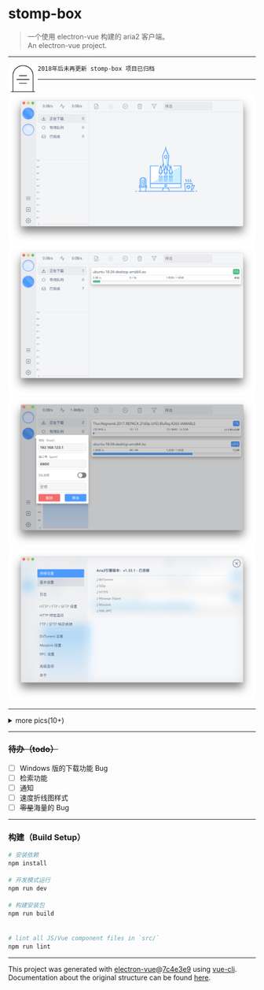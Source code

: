 # stomp-box

> 一个使用 electron-vue 构建的 aria2 客户端。\
> An electron-vue project.

---

<img align="left" src="./doc/tombstone.svg" width="60">

```
2018年后未再更新 stomp-box 项目已归档
```

---

![](./doc/screenshots/0.png)
![](./doc/screenshots/1.png)
![](./doc/screenshots/3.png)
![](./doc/screenshots/4.png)

---

<details>
  <summary>more pics(10+)</summary>

![](./doc/screenshots/6.jpg)
![](./doc/screenshots/7.jpg)
![](./doc/screenshots/8.jpg)
![](./doc/screenshots/9.jpg)
![](./doc/screenshots/10.jpg)
![](./doc/screenshots/11.jpg)
![](./doc/screenshots/12.jpg)
![](./doc/screenshots/13.jpg)
![](./doc/screenshots/14.jpg)
![](./doc/screenshots/15.jpg)
![](./doc/screenshots/16.jpg)
![](./doc/screenshots/17.jpg)
![](./doc/screenshots/18.jpg)
![](./doc/screenshots/19.jpg)

</details>

---

### ~~待办（todo）~~

- [ ] Windows 版的下载功能 Bug
- [ ] 检索功能
- [ ] 通知
- [ ] 速度折线图样式
- [ ] ~~零星~~海量的 Bug

---

### 构建（Build Setup）

```bash
# 安装依赖
npm install

# 开发模式运行
npm run dev

# 构建安装包
npm run build


# lint all JS/Vue component files in `src/`
npm run lint

```

---

This project was generated with [electron-vue](https://github.com/SimulatedGREG/electron-vue)@[7c4e3e9](https://github.com/SimulatedGREG/electron-vue/tree/7c4e3e90a772bd4c27d2dd4790f61f09bae0fcef) using [vue-cli](https://github.com/vuejs/vue-cli). Documentation about the original structure can be found [here](https://simulatedgreg.gitbooks.io/electron-vue/content/index.html).
